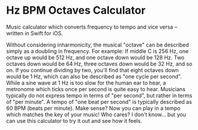 # Hz BPM Octaves Calculator

Music calculator which converts frequency to tempo and vice versa – written in Swift for iOS.

Without considering inharmonicity, the musical "octave" can be described simply as a doubling in frequency. For example: If middle C is 256 Hz, one octave up would be 512 Hz, and one octave down would be 128 Hz. Two octaves down would be 64 Hz, three octaves down would be 32 Hz, and so on. If you continue dividing by two, you'll find that eight octaves down would be 1 Hz, which can also be described as "one cycle per second". While a sine wave at 1 Hz is too slow for the human ear to hear, a metronome which ticks once per second is quite easy to hear. Musicians typically do not express tempo in terms of "per second", but rather in terms of "per minute". A tempo of "one beat per second" is typically described as 60 BPM (beats per minute). Make sense? Now you can play in a tempo which matches the key of your music! Who cares? I don't know... but you can use this calculator to try it out and see how it feels.